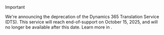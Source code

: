 > [!IMPORTANT]
> We're announcing the deprecation of the Dynamics 365 Translation Service (DTS). This service will reach end-of-support on October 15, 2025, and will no longer be available after this date. Learn more in [](https://learn.microsoft.com/dynamics365/fin-ops-core/fin-ops/get-started/removed-deprecated-features-platform-updates#dts-deprecation).
